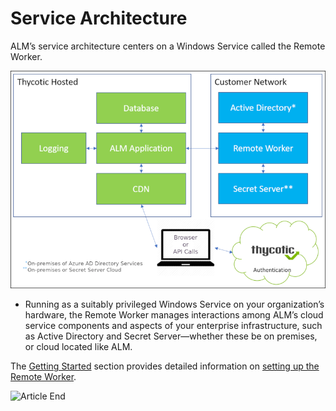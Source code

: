 ﻿[title]: # (Service Architecture)
[tags]: # (Account Lifecycle Manager,ALM,)
[priority]: # (1100)

# Service Architecture

ALM’s service architecture centers on a Windows Service called the Remote Worker.

![ALM Service Architecture](serv-arch.png)

* Running as a suitably privileged Windows Service on your organization’s hardware, the Remote Worker manages interactions among ALM’s cloud service components and aspects of your enterprise infrastructure, such as Active Directory and Secret Server—whether these be on premises, or cloud located like ALM.

The [Getting Started](../5000-get-started/) section provides detailed information on [setting up the Remote Worker](../5000-get-started/5120-setup-remote-wrk/).

![Article End](../../alm-bug.png)

  

  
